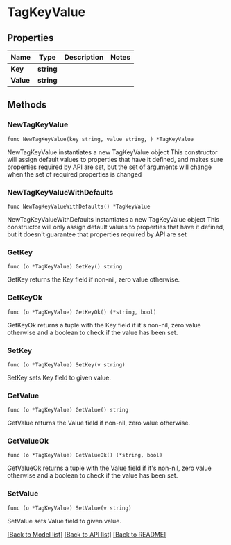 # TagKeyValue

## Properties

Name | Type | Description | Notes
------------ | ------------- | ------------- | -------------
**Key** | **string** |  | 
**Value** | **string** |  | 

## Methods

### NewTagKeyValue

`func NewTagKeyValue(key string, value string, ) *TagKeyValue`

NewTagKeyValue instantiates a new TagKeyValue object
This constructor will assign default values to properties that have it defined,
and makes sure properties required by API are set, but the set of arguments
will change when the set of required properties is changed

### NewTagKeyValueWithDefaults

`func NewTagKeyValueWithDefaults() *TagKeyValue`

NewTagKeyValueWithDefaults instantiates a new TagKeyValue object
This constructor will only assign default values to properties that have it defined,
but it doesn't guarantee that properties required by API are set

### GetKey

`func (o *TagKeyValue) GetKey() string`

GetKey returns the Key field if non-nil, zero value otherwise.

### GetKeyOk

`func (o *TagKeyValue) GetKeyOk() (*string, bool)`

GetKeyOk returns a tuple with the Key field if it's non-nil, zero value otherwise
and a boolean to check if the value has been set.

### SetKey

`func (o *TagKeyValue) SetKey(v string)`

SetKey sets Key field to given value.


### GetValue

`func (o *TagKeyValue) GetValue() string`

GetValue returns the Value field if non-nil, zero value otherwise.

### GetValueOk

`func (o *TagKeyValue) GetValueOk() (*string, bool)`

GetValueOk returns a tuple with the Value field if it's non-nil, zero value otherwise
and a boolean to check if the value has been set.

### SetValue

`func (o *TagKeyValue) SetValue(v string)`

SetValue sets Value field to given value.



[[Back to Model list]](../README.md#documentation-for-models) [[Back to API list]](../README.md#documentation-for-api-endpoints) [[Back to README]](../README.md)



